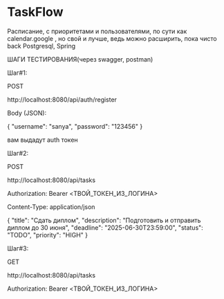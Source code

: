 # TaskFlow
Расписание, с приоритетами и пользователями, по сути как calendar.google , но свой и лучше, ведь можно расширить, пока чисто back
Postgresql, Spring

ШАГИ ТЕСТИРОВАНИЯ(через swagger, postman)


Шаг#1:


POST

http://localhost:8080/api/auth/register

Body (JSON):

{
  "username": "sanya",
  "password": "123456"
}

вам выдадут auth токен


Шаг#2:

POST

http://localhost:8080/api/tasks

Authorization: Bearer <ТВОЙ_ТОКЕН_ИЗ_ЛОГИНА>

Content-Type: application/json

{
  "title": "Сдать диплом",
  "description": "Подготовить и отправить диплом до 30 июня",
  "deadline": "2025-06-30T23:59:00",
  "status": "TODO",
  "priority": "HIGH"
}


Шаг#3:

GET

http://localhost:8080/api/tasks

Authorization: Bearer <ТВОЙ_ТОКЕН_ИЗ_ЛОГИНА>
